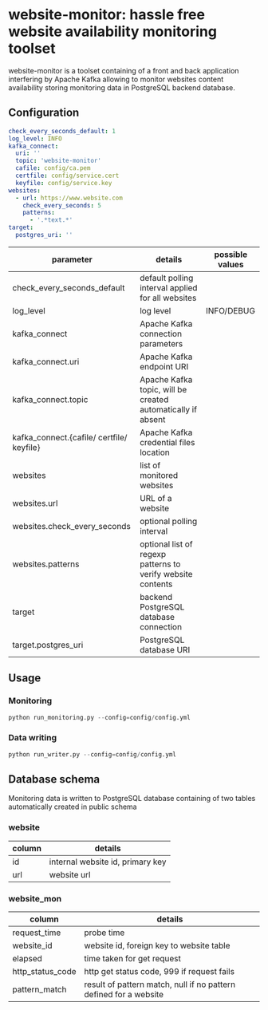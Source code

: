 # website-monitor: hassle free website availability monitoring toolset

website-monitor is a toolset containing of a front and back application interfering by Apache Kafka allowing to monitor websites content availability storing monitoring data in PostgreSQL backend database. 


## Configuration
``` yaml
check_every_seconds_default: 1
log_level: INFO
kafka_connect:
  uri: ''
  topic: 'website-monitor'
  cafile: config/ca.pem
  certfile: config/service.cert
  keyfile: config/service.key
websites:
  - url: https://www.website.com
    check_every_seconds: 5
    patterns:
      - '.*text.*'
target:
  postgres_uri: ''
```

parameter | details | possible values
--- | --- | ---
check_every_seconds_default | default polling interval applied for all websites | 
log_level | log level | INFO/DEBUG
kafka_connect | Apache Kafka connection parameters | 
kafka_connect.uri | Apache Kafka endpoint URI|
kafka_connect.topic | Apache Kafka topic, will be created automatically if absent|
kafka_connect.{cafile/ certfile/ keyfile} | Apache Kafka credential files location |
websites |list of monitored websites|
websites.url |URL of a website|
websites.check_every_seconds | optional polling interval |
websites.patterns | optional list of regexp patterns to verify website contents |
target | backend PostgreSQL database connection
target.postgres_uri | PostgreSQL database URI |



## Usage
### Monitoring
``` python
python run_monitoring.py --config=config/config.yml
```

### Data writing
``` python
python run_writer.py --config=config/config.yml
```

## Database schema
Monitoring data is written to PostgreSQL database containing of two tables automatically created in public schema
### website
column | details 
--- | --- 
id | internal website id, primary key | 
url | website url |
### website_mon
column | details 
--- | ---
request_time | probe time | 
website_id | website id, foreign key to website table |
elapsed | time taken for get request |
http_status_code | http get status code, 999 if request fails |
pattern_match | result of pattern match, null if no pattern defined for a website |
